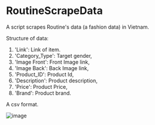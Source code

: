 # RoutineScrapeData

A script scrapes Routine's data (a fashion data) in Vietnam.

Structure of data:
1) 'Link': Link of item.
2) 'Category_Type': Target gender,
3) 'Image Front': Front Image link,
4) 'Image Back': Back Image link,
5) 'Product_ID': Product Id,
6) 'Description': Product description,
7) 'Price': Product Price,
8) 'Brand': Product brand.

A csv format.

![image](https://github.com/quangtn266/RoutineScrapeData/assets/50879191/8316c3c9-2aed-46ac-9ff8-eb45993cced4)

